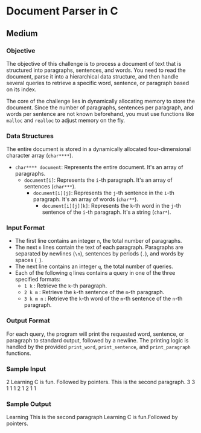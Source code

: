 # Document Parser in C

## Medium

### Objective

The objective of this challenge is to process a document of text that is structured into paragraphs, sentences, and words. You need to read the document, parse it into a hierarchical data structure, and then handle several queries to retrieve a specific word, sentence, or paragraph based on its index.

The core of the challenge lies in dynamically allocating memory to store the document. Since the number of paragraphs, sentences per paragraph, and words per sentence are not known beforehand, you must use functions like `malloc` and `realloc` to adjust memory on the fly.

### Data Structures

The entire document is stored in a dynamically allocated four-dimensional character array (`char****`).

* `char**** document`: Represents the entire document. It's an array of paragraphs.
    * `document[i]`: Represents the `i`-th paragraph. It's an array of sentences (`char***`).
        * `document[i][j]`: Represents the `j`-th sentence in the `i`-th paragraph. It's an array of words (`char**`).
            * `document[i][j][k]`: Represents the `k`-th word in the `j`-th sentence of the `i`-th paragraph. It's a string (`char*`).

### Input Format

* The first line contains an integer `n`, the total number of paragraphs.
* The next `n` lines contain the text of each paragraph. Paragraphs are separated by newlines (`\n`), sentences by periods (`.`), and words by spaces (` `).
* The next line contains an integer `q`, the total number of queries.
* Each of the following `q` lines contains a query in one of the three specified formats:
    * `1 k` : Retrieve the `k`-th paragraph.
    * `2 k m` : Retrieve the `k`-th sentence of the `m`-th paragraph.
    * `3 k m n` : Retrieve the `k`-th word of the `m`-th sentence of the `n`-th paragraph.

### Output Format

For each query, the program will print the requested word, sentence, or paragraph to standard output, followed by a newline. The printing logic is handled by the provided `print_word`, `print_sentence`, and `print_paragraph` functions.

### Sample Input

2
Learning C is fun. Followed by pointers.
This is the second paragraph.
3
3 1 1 1
2 1 2
1 1

### Sample Output

Learning
This is the second paragraph
Learning C is fun.Followed by pointers.